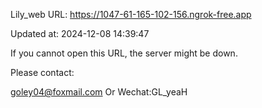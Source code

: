 Lily_web URL: https://1047-61-165-102-156.ngrok-free.app

Updated at: 2024-12-08 14:39:47

If you cannot open this URL, the server might be down.

Please contact: 

goley04@foxmail.com Or Wechat:GL_yeaH